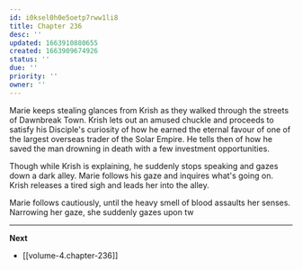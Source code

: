 ```yaml
---
id: i0ksel0h0e5oetp7rww1li8
title: Chapter 236
desc: ''
updated: 1663910880655
created: 1663909674926
status: ''
due: ''
priority: ''
owner: ''
---
```


Marie keeps stealing glances from Krish as they walked through the streets of Dawnbreak Town. Krish lets out an amused chuckle and proceeds to satisfy his Disciple's curiosity of how he earned the eternal favour of one of the largest overseas trader of the Solar Empire. He tells then of how he saved the man drowning in death with a few investment opportunities.

Though while Krish is explaining, he suddenly stops speaking and gazes down a dark alley. Marie follows his gaze and inquires what's going on. Krish releases a tired sigh and leads her into the alley.

Marie follows cautiously, until the heavy smell of blood assaults her senses. Narrowing her gaze, she suddenly gazes upon tw

____

**Next**
* [[volume-4.chapter-236]]